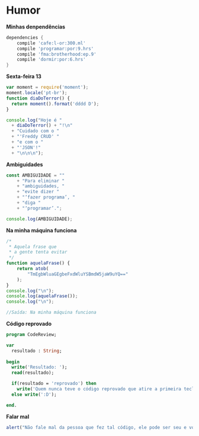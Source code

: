 # Humor

**Minhas denpendências**

```gradle
dependencies {
    compile 'cafe:l-or:300.ml'
    compile 'programar:por:9.hrs'
    compile 'fma:brotherhood:ep.9'
    compile 'dormir:por:6.hrs'
}
```

**Sexta-feira 13**

```js
var moment = require('moment');
moment.locale('pt-br');
function diaDoTerror() {
  return moment().format('dddd D');
}

console.log("Hoje é "
  + diaDoTerror() + "!\n"
  + "Cuidado com o "
  + "'Freddy CRUD' "
  + "e com o "
  + "'JSON'!"
  + "\n\n\n");
```

**Ambiguidades**

```js
const AMBIGUIDADE = ""
    + "Para eliminar "
    + "ambiguidades, "
    + "evite dizer "
    + "‘fazer programa’, "
    + "diga "
    + "‘programar’.";

console.log(AMBIGUIDADE);
```

**Na minha máquina funciona**

```js
/*
 * Aquela frase que 
 * a gente tenta evitar
 */
function aquelaFrase() {
    return atob(
        "TmEgbWluaGEgbeFxdWluYSBmdW5jaW9uYQ=="
    );
}
console.log("\n");
console.log(aquelaFrase());
console.log("\n");

//Saída: Na minha máquina funciona

```

**Código reprovado**

```pas
program CodeReview;

var
  resultado : String;
  
begin
  write('Resultado: ');
  read(resultado);

  if(resultado = 'reprovado') then
    write('Quem nunca teve o código reprovado que atire a primeira tecla.')    
  else write(':D');

end.
```

**Falar mal**

```js
alert("Não fale mal da pessoa que fez tal código, ele pode ser seu e você nem lembra que o escreveu.");
```